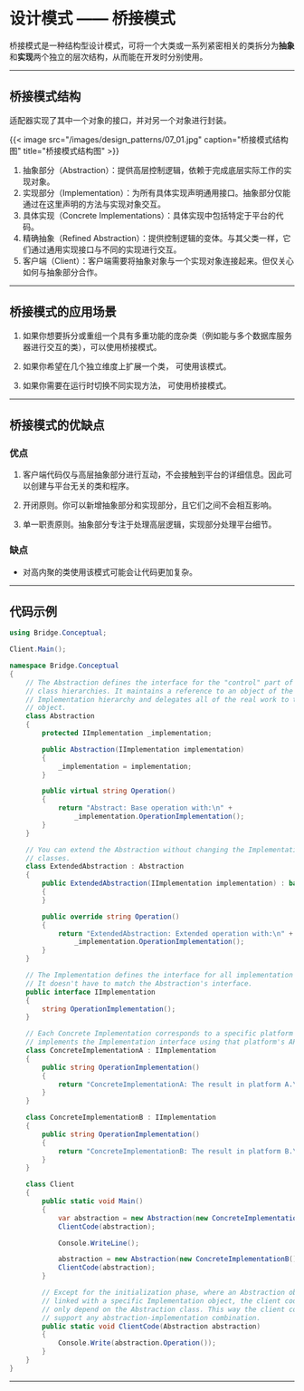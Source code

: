 # 设计模式 —— 桥接模式


桥接模式是一种结构型设计模式，可将一个大类或一系列紧密相关的类拆分为**抽象**和**实现**两个独立的层次结构，从而能在开发时分别使用。

---

## 桥接模式结构

适配器实现了其中一个对象的接口，并对另一个对象进行封装。

{{< image src="/images/design_patterns/07_01.jpg" caption="桥接模式结构图" title="桥接模式结构图" >}}

1. 抽象部分（Abstraction）：提供高层控制逻辑，依赖于完成底层实际工作的实现对象。
2. 实现部分（Implementation）：为所有具体实现声明通用接口。抽象部分仅能通过在这里声明的方法与实现对象交互。
3. 具体实现（Concrete Implementations）：具体实现中包括特定于平台的代码。
4. 精确抽象（Refined Abstraction）：提供控制逻辑的变体。与其父类一样，它们通过通用实现接口与不同的实现进行交互。
5. 客户端（Client）：客户端需要将抽象对象与一个实现对象连接起来。但仅关心如何与抽象部分合作。

---

## 桥接模式的应用场景

1. 如果你想要拆分或重组一个具有多重功能的庞杂类（例如能与多个数据库服务器进行交互的类），可以使用桥接模式。

2. 如果你希望在几个独立维度上扩展一个类， 可使用该模式。

3. 如果你需要在运行时切换不同实现方法， 可使用桥接模式。

---

## 桥接模式的优缺点

### 优点

1. 客户端代码仅与高层抽象部分进行互动，不会接触到平台的详细信息。因此可以创建与平台无关的类和程序。

2. 开闭原则。你可以新增抽象部分和实现部分，且它们之间不会相互影响。

3. 单一职责原则。抽象部分专注于处理高层逻辑，实现部分处理平台细节。

### 缺点

- 对高内聚的类使用该模式可能会让代码更加复杂。

---

## 代码示例

``` C#
using Bridge.Conceptual;

Client.Main();

namespace Bridge.Conceptual
{
    // The Abstraction defines the interface for the "control" part of the two
    // class hierarchies. It maintains a reference to an object of the
    // Implementation hierarchy and delegates all of the real work to this
    // object.
    class Abstraction
    {
        protected IImplementation _implementation;

        public Abstraction(IImplementation implementation)
        {
            _implementation = implementation;
        }

        public virtual string Operation()
        {
            return "Abstract: Base operation with:\n" +
                _implementation.OperationImplementation();
        }
    }

    // You can extend the Abstraction without changing the Implementation
    // classes.
    class ExtendedAbstraction : Abstraction
    {
        public ExtendedAbstraction(IImplementation implementation) : base(implementation)
        {
        }

        public override string Operation()
        {
            return "ExtendedAbstraction: Extended operation with:\n" +
                _implementation.OperationImplementation();
        }
    }

    // The Implementation defines the interface for all implementation classes.
    // It doesn't have to match the Abstraction's interface.
    public interface IImplementation
    {
        string OperationImplementation();
    }

    // Each Concrete Implementation corresponds to a specific platform and
    // implements the Implementation interface using that platform's API.
    class ConcreteImplementationA : IImplementation
    {
        public string OperationImplementation()
        {
            return "ConcreteImplementationA: The result in platform A.\n";
        }
    }

    class ConcreteImplementationB : IImplementation
    {
        public string OperationImplementation()
        {
            return "ConcreteImplementationB: The result in platform B.\n";
        }
    }

    class Client
    {
        public static void Main()
        {
            var abstraction = new Abstraction(new ConcreteImplementationA());
            ClientCode(abstraction);

            Console.WriteLine();

            abstraction = new Abstraction(new ConcreteImplementationB());
            ClientCode(abstraction);
        }

        // Except for the initialization phase, where an Abstraction object gets
        // linked with a specific Implementation object, the client code should
        // only depend on the Abstraction class. This way the client code can
        // support any abstraction-implementation combination.
        public static void ClientCode(Abstraction abstraction)
        {
            Console.Write(abstraction.Operation());
        }
    }
}
```

---

